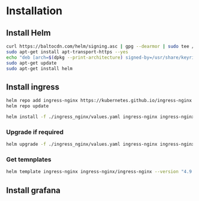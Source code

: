 # Installation

## Install Helm

```bash
curl https://baltocdn.com/helm/signing.asc | gpg --dearmor | sudo tee /usr/share/keyrings/helm.gpg > /dev/null
sudo apt-get install apt-transport-https --yes
echo "deb [arch=$(dpkg --print-architecture) signed-by=/usr/share/keyrings/helm.gpg] https://baltocdn.com/helm/stable/debian/ all main" | sudo tee /etc/apt/sources.list.d/helm-stable-debian.list
sudo apt-get update
sudo apt-get install helm
```

## Install ingress

```bash
helm repo add ingress-nginx https://kubernetes.github.io/ingress-nginx
helm repo update
```

```bash
helm install -f ./ingress_nginx/values.yaml ingress-nginx ingress-nginx/ingress-nginx --version "4.9.1" --create-namespace --namespace "ingress-nginx"
```

### Upgrade if required
```bash
helm upgrade -f ./ingress_nginx/values.yaml ingress-nginx ingress-nginx/ingress-nginx --version "4.9.1" --create-namespace --namespace "ingress-nginx"
```

### Get temnplates
```bash
helm template ingress-nginx ingress-nginx/ingress-nginx --version "4.9.1" -f ./ingress_nginx/values.yaml > mysql-manifest.yaml
```


## Install grafana

